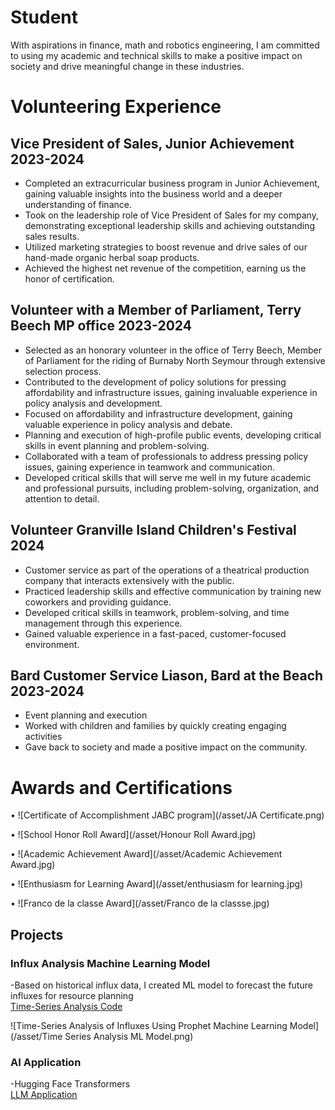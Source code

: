 # Student
With aspirations in finance, math and robotics engineering, I am committed to using my academic and technical skills to make a positive impact on society and drive meaningful change in these industries.

# Volunteering Experience
## Vice President of Sales,  Junior Achievement    	2023-2024 
-  Completed an extracurricular business program in Junior Achievement, gaining valuable insights into the business world and a deeper understanding of finance.
-  Took on the leadership role of Vice President of Sales for my company, demonstrating exceptional leadership skills and achieving outstanding sales results.
-  Utilized marketing strategies to boost revenue and drive sales of our hand-made organic herbal soap products.
-  Achieved the highest net revenue of the competition, earning us the honor of certification. 

## Volunteer with a Member of Parliament,         Terry Beech MP office 				2023-2024 
-  Selected as an honorary volunteer in the office of Terry Beech, Member of Parliament for the riding of Burnaby North Seymour through extensive selection process.
-  Contributed to the development of policy solutions for pressing affordability and infrastructure issues, gaining invaluable experience in policy analysis and development.
-  Focused on affordability and infrastructure development, gaining valuable experience in policy analysis and debate. 
-  Planning and execution of high-profile public events, developing critical skills in event planning and problem-solving.
-  Collaborated with a team of professionals to address pressing policy issues, gaining experience in teamwork and communication.
-  Developed critical skills that will serve me well in my future academic and professional pursuits, including problem-solving, organization, and attention to detail.
  
## Volunteer                 Granville Island Children's Festival 2024 
-  Customer service as part of the operations of a theatrical production company that interacts extensively with the public.
-  Practiced leadership skills and effective communication by training new coworkers and providing guidance.
-  Developed critical skills in teamwork, problem-solving, and time management through this experience.
-  Gained valuable experience in a fast-paced, customer-focused environment.
  
## Bard Customer Service Liason,       Bard at the Beach 						2023-2024 
-  Event planning and execution
-  Worked with children and families by quickly creating engaging activities
-  Gave back to society and made a positive impact on the community.
  
# Awards and Certifications
• ![Certificate of Accomplishment JABC program](/asset/JA Certificate.png)

•	![School Honor Roll Award](/asset/Honour Roll Award.jpg)  

•	![Academic Achievement Award](/asset/Academic Achievement Award.jpg) 

•	![Enthusiasm for Learning Award](/asset/enthusiasm for learning.jpg) 

•	![Franco de la classe Award](/asset/Franco de la classse.jpg) 


## Projects
### Influx Analysis Machine Learning Model

  -Based on historical influx data, I created ML model to forecast the future influxes for resource planning  
  [Time-Series Analysis Code](https://github.com/mengjin2211/github-portfolio-JM/blob/main/sample%20code/Time-series%20Analysis%20Model)  
  
  ![Time-Series Analysis of Influxes Using Prophet Machine Learning Model](/asset/Time Series Analysis ML Model.png)  
  
### AI Application   
 -Hugging Face Transformers  
 [LLM Application](https://github.com/mengjin2211/github-portfolio-JM/blob/main/sample%20code/AI-Transformers)    
